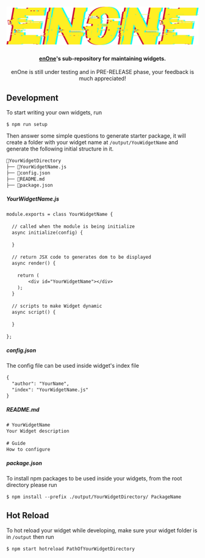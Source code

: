 <h1 align="center">
  <br>
    <img src="rawlogo.png" alt="enOne-logo" width="800">
  <br>
</h1>

<h4 align="center"> <b><a href="https://github.com/YasserYka/enOne">enOne</a></b>'s sub-repository for maintaining widgets.</h4>

<p align="center">enOne is still under testing and in PRE-RELEASE phase, your feedback is much appreciated!</p>

## Development

To start writing your own widgets, run

```
$ npm run setup
```

Then answer some simple questions to generate starter package, it will create a folder with your widget name at `/output/YouWidgetName` and generate the following initial structure in it.

```
📂YourWidgetDirectory
├── 📜YourWidgetName.js
├── 📜config.json
├── 📜README.md
├── 📜package.json
```

##### *YourWidgetName.js*

```
module.exports = class YourWidgetName {
  
  // called when the module is being initialize
  async initialize(config) {

  }

  // return JSX code to generates dom to be displayed
  async render() {

    return (
        <div id="YourWidgetName"></div>
    );
  }

  // scripts to make Widget dynamic
  async script() {

  }
  
};
```

##### *config.json*

The config file can be used inside widget's index file

```
{
  "author": "YourName",
  "index": "YourWidgetName.js"
}
```

##### *README.md*

```
# YourWidgetName
Your Widget description

# Guide
How to configure
```

##### *package.json*

To install npm packages to be used inside your widgets, from the root directory please run

```
$ npm install --prefix ./output/YourWidgetDirectory/ PackageName
```

## Hot Reload

To hot reload your widget while developing, make sure your widget folder is in `/output` then run

```
$ npm start hotreload PathOfYourWidgetDirectory
```

